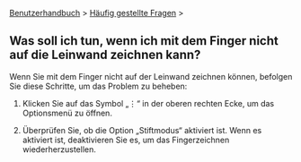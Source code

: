 [Benutzerhandbuch](/dragonnest/drawnote/manual/de) > [Häufig gestellte Fragen](/dragonnest/drawnote/manual/de/q_a) >

Was soll ich tun, wenn ich mit dem Finger nicht auf die Leinwand zeichnen kann?
---
Wenn Sie mit dem Finger nicht auf der Leinwand zeichnen können, befolgen Sie diese Schritte, um das Problem zu beheben:

1. Klicken Sie auf das Symbol „⋮“ in der oberen rechten Ecke, um das Optionsmenü zu öffnen.

2. Überprüfen Sie, ob die Option „Stiftmodus“ aktiviert ist. Wenn es aktiviert ist, deaktivieren Sie es, um das Fingerzeichnen wiederherzustellen.